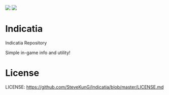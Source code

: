 [![](http://cf.way2muchnoise.eu/full_indicatia_downloads.svg)](https://minecraft.curseforge.com/projects/indicatia) [![](http://cf.way2muchnoise.eu/versions/Minecraft_indicatia_all.svg)](https://minecraft.curseforge.com/projects/indicatia)

Indicatia
==============
Indicatia Repository

Simple in-game info and utility!

License
==============
LICENSE: https://github.com/SteveKunG/Indicatia/blob/master/LICENSE.md
